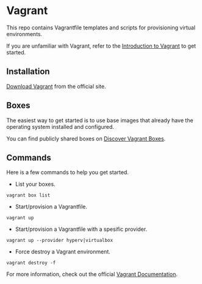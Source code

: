 # Vagrant

This repo contains Vagrantfile templates and scripts for provisioning virtual environments.

If you are unfamiliar with Vagrant, refer to the [Introduction to Vagrant](https://www.vagrantup.com/intro) to get started.

## Installation

[Download Vagrant](https://www.vagrantup.com/downloads) from the official site.

## Boxes

The easiest way to get started is to use base images that already have the operating system installed and configured. 

You can find publicly shared boxes on [Discover Vagrant Boxes](https://app.vagrantup.com/boxes/search).

## Commands

Here is a few commands to help you get started.

* List your boxes.

```shell
vagrant box list
```

* Start/provision a Vagrantfile.

```shell
vagrant up
```

* Start/provision a Vagrantfile with a spesific provider.

```shell
vagrant up --provider hyperv|virtualbox
```

* Force destroy a Vagrant environment.

```shell
vagrant destroy -f
```

For more information, check out the official [Vagrant Documentation](https://www.vagrantup.com/docs).
